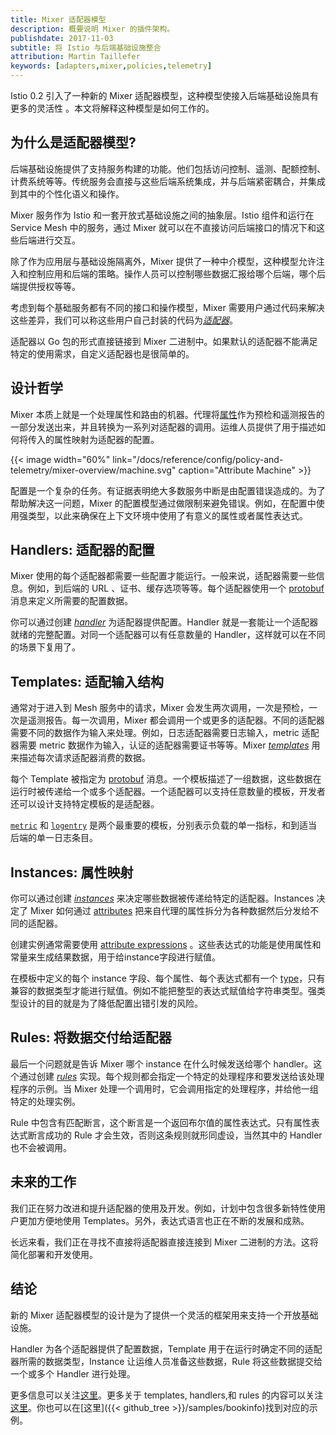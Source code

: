 ```yaml
---
title: Mixer 适配器模型
description: 概要说明 Mixer 的插件架构。
publishdate: 2017-11-03
subtitle: 将 Istio 与后端基础设施整合
attribution: Martin Taillefer
keywords: [adapters,mixer,policies,telemetry]
---
```


Istio 0.2 引入了一种新的 Mixer 适配器模型，这种模型使接入后端基础设施具有更多的灵活性 。本文将解释这种模型是如何工作的。

## 为什么是适配器模型?

后端基础设施提供了支持服务构建的功能。他们包括访问控制、遥测、配额控制、计费系统等等。传统服务会直接与这些后端系统集成，并与后端紧密耦合，并集成到其中的个性化语义和操作。

Mixer 服务作为 Istio 和一套开放式基础设施之间的抽象层。Istio 组件和运行在 Service Mesh 中的服务，通过 Mixer 就可以在不直接访问后端接口的情况下和这些后端进行交互。

除了作为应用层与基础设施隔离外，Mixer 提供了一种中介模型，这种模型允许注入和控制应用和后端的策略。操作人员可以控制哪些数据汇报给哪个后端，哪个后端提供授权等等。

考虑到每个基础服务都有不同的接口和操作模型，Mixer 需要用户通过代码来解决这些差异，我们可以称这些用户自己封装的代码为[*适配器*](https://github.com/istio/istio/wiki/Mixer-Compiled-In-Adapter-Dev-Guide)。

适配器以 Go 包的形式直接链接到 Mixer 二进制中。如果默认的适配器不能满足特定的使用需求，自定义适配器也是很简单的。

## 设计哲学

Mixer 本质上就是一个处理属性和路由的机器。代理将[属性](/zh/docs/concepts/policies-and-telemetry/#属性)作为预检和遥测报告的一部分发送出来，并且转换为一系列对适配器的调用。运维人员提供了用于描述如何将传入的属性映射为适配器的配置。

{{< image width="60%"
    link="/docs/reference/config/policy-and-telemetry/mixer-overview/machine.svg"
    caption="Attribute Machine"
    >}}

配置是一个复杂的任务。有证据表明绝大多数服务中断是由配置错误造成的。为了帮助解决这一问题，Mixer 的配置模型通过做限制来避免错误。例如，在配置中使用强类型，以此来确保在上下文环境中使用了有意义的属性或者属性表达式。

## Handlers: 适配器的配置

Mixer 使用的每个适配器都需要一些配置才能运行。一般来说，适配器需要一些信息。例如，到后端的 URL 、证书、缓存选项等等。每个适配器使用一个 [protobuf](https://developers.google.com/protocol-buffers/) 消息来定义所需要的配置数据。

你可以通过创建 [*handler*](/zh/docs/concepts/policies-and-telemetry/#处理器-handler) 为适配器提供配置。Handler 就是一套能让一个适配器就绪的完整配置。对同一个适配器可以有任意数量的 Handler，这样就可以在不同的场景下复用了。

## Templates: 适配输入结构

通常对于进入到 Mesh 服务中的请求，Mixer 会发生两次调用，一次是预检，一次是遥测报告。每一次调用，Mixer 都会调用一个或更多的适配器。不同的适配器需要不同的数据作为输入来处理。例如，日志适配器需要日志输入，metric 适配器需要 metric 数据作为输入，认证的适配器需要证书等等。Mixer [*templates*](/zh/docs/reference/config/policy-and-telemetry/templates/) 用来描述每次请求适配器消费的数据。

每个 Template 被指定为 [protobuf](https://developers.google.com/protocol-buffers/) 消息。一个模板描述了一组数据，这些数据在运行时被传递给一个或多个适配器。一个适配器可以支持任意数量的模板，开发者还可以设计支持特定模板的是适配器。

[`metric`](/zh/docs/reference/config/policy-and-telemetry/templates/metric/) 和 [`logentry`](/zh/docs/reference/config/policy-and-telemetry/templates/logentry/) 是两个最重要的模板，分别表示负载的单一指标，和到适当后端的单一日志条目。

## Instances: 属性映射

你可以通过创建 [*instances*](/zh/docs/concepts/policies-and-telemetry/#实例-instance) 来决定哪些数据被传递给特定的适配器。Instances 决定了 Mixer 如何通过 [attributes](/zh/docs/concepts/policies-and-telemetry/#属性) 把来自代理的属性拆分为各种数据然后分发给不同的适配器。

创建实例通常需要使用 [attribute expressions](/zh/docs/concepts/policies-and-telemetry/#属性表达式) 。这些表达式的功能是使用属性和常量来生成结果数据，用于给instance字段进行赋值。

在模板中定义的每个 instance 字段、每个属性、每个表达式都有一个 [type](https://github.com/istio/api/blob/master/policy/v1beta1/value_type.proto)，只有兼容的数据类型才能进行赋值。例如不能把整型的表达式赋值给字符串类型。强类型设计的目的就是为了降低配置出错引发的风险。

## Rules: 将数据交付给适配器

最后一个问题就是告诉 Mixer 哪个 instance 在什么时候发送给哪个 handler。这个通过创建 [*rules*](/zh/docs/concepts/policies-and-telemetry/#规则-rule) 实现。每个规则都会指定一个特定的处理程序和要发送给该处理程序的示例。当 Mixer 处理一个调用时，它会调用指定的处理程序，并给他一组特定的处理实例。

Rule 中包含有匹配断言，这个断言是一个返回布尔值的属性表达式。只有属性表达式断言成功的 Rule 才会生效，否则这条规则就形同虚设，当然其中的 Handler 也不会被调用。

## 未来的工作

我们正在努力改进和提升适配器的使用及开发。例如，计划中包含很多新特性使用户更加方便地使用 Templates。另外，表达式语言也正在不断的发展和成熟。

长远来看，我们正在寻找不直接将适配器直接连接到 Mixer 二进制的方法。这将简化部署和开发使用。

## 结论

新的 Mixer 适配器模型的设计是为了提供一个灵活的框架用来支持一个开放基础设施。

Handler 为各个适配器提供了配置数据，Template 用于在运行时确定不同的适配器所需的数据类型，Instance 让运维人员准备这些数据，Rule 将这些数据提交给一个或多个 Handler 进行处理。

更多信息可以关注[这里](/zh/docs/concepts/policies-and-telemetry/)。更多关于 templates, handlers,和 rules 的内容可以关注[这里](/zh/docs/reference/config/policy-and-telemetry/)。你也可以在[这里]({{< github_tree >}}/samples/bookinfo)找到对应的示例。

